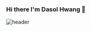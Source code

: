 ### Hi there I'm Dasol Hwang 👋
![header](https://capsule-render.vercel.app/api?type=waving&color=timeGradient&text=a&nbsp;fun&nbsp;developer&height=200&fontAlign=65)
